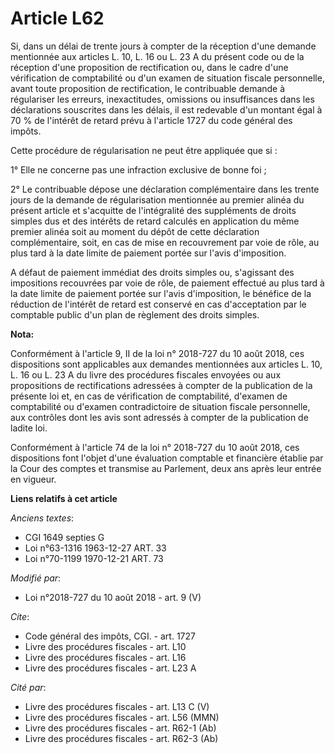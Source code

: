 # Article L62

Si, dans un délai de trente jours à compter de la réception d'une demande mentionnée aux articles L. 10, L. 16 ou L. 23 A du
présent code ou de la réception d'une proposition de rectification ou, dans le cadre d'une vérification de comptabilité ou
d'un examen de situation fiscale personnelle, avant toute proposition de rectification, le contribuable demande à régulariser
les erreurs, inexactitudes, omissions ou insuffisances dans les déclarations souscrites dans les délais, il est redevable
d'un montant égal à 70 % de l'intérêt de retard prévu à l'article 1727 du code général des impôts. 

Cette procédure de régularisation ne peut être appliquée que si : 

1° Elle ne concerne pas une infraction exclusive de bonne foi ; 

2° Le contribuable dépose une déclaration complémentaire dans les trente jours de la demande de régularisation mentionnée au
premier alinéa du présent article et s'acquitte de l'intégralité des suppléments de droits simples dus et des intérêts de
retard calculés en application du même premier alinéa soit au moment du dépôt de cette déclaration complémentaire, soit, en
cas de mise en recouvrement par voie de rôle, au plus tard à la date limite de paiement portée sur l'avis d'imposition. 

A défaut de paiement immédiat des droits simples ou, s'agissant des impositions recouvrées par voie de rôle, de paiement
effectué au plus tard à la date limite de paiement portée sur l'avis d'imposition, le bénéfice de la réduction de l'intérêt
de retard est conservé en cas d'acceptation par le comptable public d'un plan de règlement des droits simples.

**Nota:**

Conformément à l'article 9, II de la loi n° 2018-727 du 10 août 2018, ces dispositions sont applicables aux demandes
mentionnées aux articles L. 10, L. 16 ou L. 23 A du livre des procédures fiscales envoyées ou aux propositions de
rectifications adressées à compter de la publication de la présente loi et, en cas de vérification de comptabilité, d'examen
de comptabilité ou d'examen contradictoire de situation fiscale personnelle, aux contrôles dont les avis sont adressés à
compter de la publication de ladite loi.

Conformément à l'article 74 de la loi n° 2018-727 du 10 août 2018, ces dispositions font l'objet d'une évaluation comptable
et financière établie par la Cour des comptes et transmise au Parlement, deux ans après leur entrée en vigueur.

**Liens relatifs à cet article**

_Anciens textes_:

  - CGI 1649 septies G
  - Loi n°63-1316 1963-12-27 ART. 33
  - Loi n°70-1199 1970-12-21 ART. 73

_Modifié par_:

  - Loi n°2018-727 du 10 août 2018 - art. 9 (V)

_Cite_:

  - Code général des impôts, CGI. - art. 1727
  - Livre des procédures fiscales - art. L10
  - Livre des procédures fiscales - art. L16
  - Livre des procédures fiscales - art. L23 A

_Cité par_:

  - Livre des procédures fiscales - art. L13 C (V)
  - Livre des procédures fiscales - art. L56 (MMN)
  - Livre des procédures fiscales - art. R62-1 (Ab)
  - Livre des procédures fiscales - art. R62-3 (Ab)
